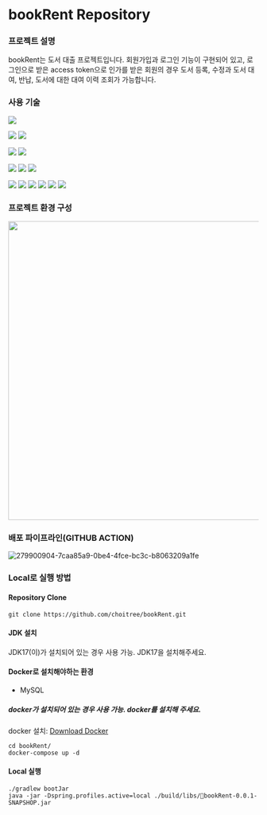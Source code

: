 # bookRent Repository

### 프로젝트 설명
bookRent는 도서 대출 프로젝트입니다.
회원가입과 로그인 기능이 구현되어 있고, 로그인으로 받은 access token으로 인가를 받은 회원의 경우
도서 등록, 수정과 도서 대여, 반납, 도서에 대한 대여 이력 조회가 가능합니다.

### 사용 기술
<img src="https://img.shields.io/badge/Java-007396?style=for-the-badge&logo=Java&logoColor=white">

<img src="https://img.shields.io/badge/MySQL-4479A1?style=for-the-badge&logo=MySQL&logoColor=white"> <img src="https://img.shields.io/badge/JPA-FF6600?style=for-the-badge&logo=JPA&logoColor=white"> 

<img src="https://img.shields.io/badge/Spring Boot-6DB33F?style=for-the-badge&logo=Spring Boot&logoColor=white"> <img src="https://img.shields.io/badge/Spring Security-6DB33F?style=for-the-badge&logo=Spring Security&logoColor=white">

<img src="https://img.shields.io/badge/JWT-000000?style=for-the-badge&logo=JWT&logoColor=white"> <img src="https://img.shields.io/badge/intellijidea-000000?style=for-the-badge&logo=intellijidea&logoColor=white"> <img src="https://img.shields.io/badge/Docker-2496ED?style=for-the-badge&logo=Docker&logoColor=white"> 

<img src="https://img.shields.io/badge/amazon aws-232F3E?style=for-the-badge&logo=amazonaws&logoColor=white"> <img src="https://img.shields.io/badge/amazon ec2-FF9900?style=for-the-badge&logo=amazonec2&logoColor=white"> <img src="https://img.shields.io/badge/amazon s3-569A31?style=for-the-badge&logo=amazons3&logoColor=white"> <img src="https://img.shields.io/badge/amazon IAM-FF9900?style=for-the-badge&logo=amazoniam&logoColor=white"> <img src="https://img.shields.io/badge/amazon vpc-DC382D?style=for-the-badge&logo=amazonvpc&logoColor=white"> <img src="https://img.shields.io/badge/amazon codedeploy-000000?style=for-the-badge&logo=amazoncodedeploy&logoColor=white"> 

### 프로젝트 환경 구성
<img src="https://github.com/choitree/bookRent/assets/64007131/1ad991c6-c12b-4466-a6c3-6c990675695f" width="800" height="600">


### 배포 파이프라인(GITHUB ACTION)
![279900904-7caa85a9-0be4-4fce-bc3c-b8063209a1fe](https://github.com/choitree/bookRent/assets/64007131/5f04e756-abbe-42b2-91f8-ae65a005f410)


### Local로 실행 방법
#### Repository Clone
```
git clone https://github.com/choitree/bookRent.git
```

#### JDK 설치
JDK17(이)가 설치되어 있는 경우 사용 가능. JDK17을 설치해주세요.

#### Docker로 설치해야하는 환경
- MySQL

##### docker가 설치되어 있는 경우 사용 가능. docker를 설치해 주세요.

docker 설치: [Download Docker](https://www.docker.com/products/docker-desktop/)

```
cd bookRent/
docker-compose up -d
```

#### Local 실행
```
./gradlew bootJar
java -jar -Dspring.profiles.active=local ./build/libs/bookRent-0.0.1-SNAPSHOP.jar
```


